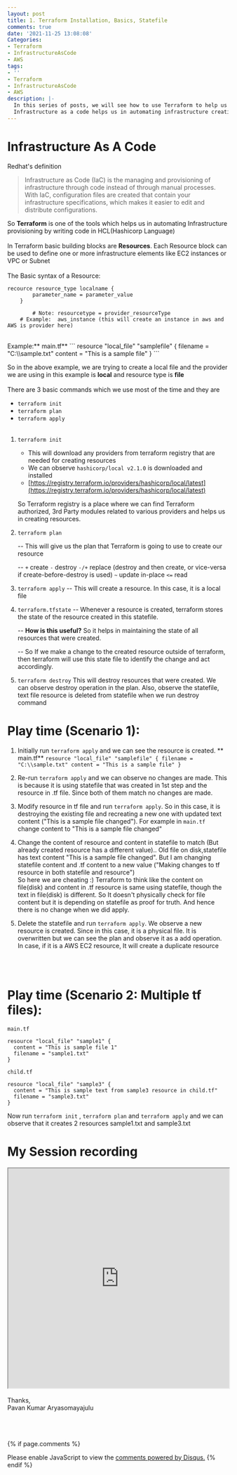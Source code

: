 ```yaml
---
layout: post
title: 1. Terraform Installation, Basics, Statefile
comments: true
date: '2021-11-25 13:08:08'
Categories:
- Terraform
- InfrastructureAsCode
- AWS
tags:
- ''
- Terraform
- InfrastructureAsCode
- AWS
description: |-
  In this series of posts, we will see how to use Terraform to help us in provisioning cloud services by using the Hashicorp language.
  Infrastructure as a code helps us in automating infrastructure creation and also reduces manual errors while provisioning to a great extent
---
```


# Infrastructure As A Code
Redhat's definition
> Infrastructure as Code (IaC) is the managing and provisioning of infrastructure through code instead of through manual processes. With IaC, configuration files are created that contain your infrastructure specifications, which makes it easier to edit and distribute configurations.

So **Terraform** is one of the tools which helps us in automating Infrastructure provisioning by writing code in HCL(Hashicorp Language)
<br><br>
In Terraform basic building blocks are **Resources**. Each Resource block can be used to define one or more infrastructure elements like EC2 instances or VPC or Subnet
<br><br>
The Basic syntax of a Resource:
```
recource resource_type localname {
        parameter_name = parameter_value
    }
		
		# Note: resourcetype = provider_resourceType
    # Example:  aws_instance (this will create an instance in aws and AWS is provider here)
```
<br>
Example:** main.tf**
```
resource "local_file" "samplefile" {
  filename = "C:\\sample.txt"
  content = "This is a sample file"
}
```

So in the above example, we are trying to create a local file and the provider we are using in this example is **local** and resource type is **file**
<br><br>
There are 3 basic commands which we use most of the time and they are<br>
* `terraform init`
* `terraform plan`
* `terraform apply`
<br><br>

1.  `terraform init`

	   * This will download any providers from terraform registry that are needed for creating resources
     * We can observe `hashicorp/local v2.1.0` is downloaded and installed
     * [https://registry.terraform.io/providers/hashicorp/local/latest](https://registry.terraform.io/providers/hashicorp/local/latest)

     So Terraform registry is a place where we can find Terraform authorized, 3rd Party modules related to various providers and helps us in creating resources.

2. `terraform plan`

    -- This will give us the plan that Terraform is going to use to create our resource

    -- `+` create
       `-` destroy
       `-/+` replace (destroy and then create, or vice-versa if create-before-destroy is used)
       `~` update in-place
       `<=` read

3. `terraform apply`
    -- This will create a resource. In this case, it is a local file

4. `terraform.tfstate`
    -- Whenever a resource is created, terraform stores the state of the resource created in this statefile.

    -- **How is this useful?** So it helps in maintaining the state of all resources that were created.

      -- So If we make a change to the created resource outside of terraform, then terraform will use this state file to identify the change and act accordingly.

5. `terraform destroy` This will destroy resources that were created. We can observe destroy operation in the plan. Also, observe the statefile, text file resource is deleted from statefile when we run destroy command

# Play time (Scenario 1):
1. Initially run `terraform apply` and we can see the resource is created.
			** main.tf**
		```
			resource "local_file" "samplefile" {
				filename = "C:\\sample.txt"
				content = "This is a sample file"
			}
		```
			
2. Re-run `terraform apply`  and we can observe no changes are made. This is because it is using statefile  that was created in 1st step and the resource in .tf file. Since both of them match no changes are made.

3. Modify resource in tf file and run `terraform apply`. So in this case, it is destroying the existing file and recreating a new one with updated text content ("This is a sample file changed"). For example in `main.tf` change content to "This is a sample file changed"

4. Change the content of resource and content in statefile to match (But already created resource has a different value).. Old file on disk,statefile has text content "This is a sample file changed". But I am changing statefile content and .tf content to a new value ("Making changes to tf resource in both statefile and resource")<br>
So here we are cheating :) Terraform to think like the content on file(disk) and content in .tf resource is same using statefile, though the text in file(disk) is different. So It doesn't physically check for file content but it is depending on statefile as proof for truth. And hence there is no change when we did apply.

5. Delete the statefile and run `terraform apply`. We observe a new resource is created. Since in this case, it is a physical file. It is overwritten but we can see the plan and observe it as a add operation. In case, if it is a AWS EC2 resource, It will create a duplicate resource

<br><br>
# Play time (Scenario 2: Multiple tf files):
`main.tf`
```
resource "local_file" "sample1" {
  content = "This is sample file 1"
  filename = "sample1.txt"
}
```

`child.tf`
```
resource "local_file" "sample3" {
  content = "This is sample text from sample3 resource in child.tf"
  filename = "sample3.txt"
}
```

Now run `terraform init` , `terraform plan` and `terraform apply` and we can observe that it creates 2 resources sample1.txt and sample3.txt

# My Session recording
<iframe width="100%" height="500" allowFullScreen='allowFullScreen' src="https://www.youtube.com/embed/t1LKi7fhkF8">
</iframe>

<br>
<br>
Thanks,<br>
Pavan Kumar Aryasomayajulu

<br><br><br>
{% if page.comments %}
<div id="disqus_thread"></div>
<script>
	
/**
*  RECOMMENDED CONFIGURATION VARIABLES: EDIT AND UNCOMMENT THE SECTION BELOW TO INSERT DYNAMIC VALUES FROM YOUR PLATFORM OR CMS.
*  LEARN WHY DEFINING THESE VARIABLES IS IMPORTANT: https://disqus.com/admin/universalcode/#configuration-variables*/

var disqus_config = function () {
this.page.identifier = 251120211509; // Replace PAGE_IDENTIFIER with your page's unique identifier variable
};

(function() { // DON'T EDIT BELOW THIS LINE
var d = document, s = d.createElement('script');
s.src = 'https://xyzcoder1.disqus.com/embed.js';
s.setAttribute('data-timestamp', +new Date());
(d.head || d.body).appendChild(s);
})();
</script>
<noscript>Please enable JavaScript to view the <a href="https://disqus.com/?ref_noscript">comments powered by Disqus.</a></noscript>
{% endif %}
